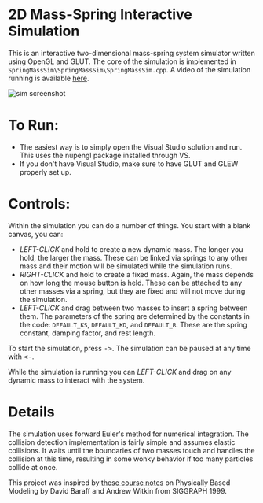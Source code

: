 # 2D Mass-Spring Interactive Simulation
This is an interactive two-dimensional mass-spring system simulator written using OpenGL and GLUT. The core of the simulation is implemented in `SpringMassSim\SpringMassSim\SpringMassSim.cpp`. A video of the simulation running is available [here](http://cse.unl.edu/~drempe/projects.html).

![sim screenshot](https://github.com/davrempe/2d-mass-spring-sim/blob/master/images/screenshot.png "Example of simulation running")

# To Run:
* The easiest way is to simply open the Visual Studio solution and run. This uses the nupengl package installed through VS.  
* If you don't have Visual Studio, make sure to have GLUT and GLEW properly set up.

# Controls:
Within the simulation you can do a number of things. You start with a blank canvas, you can:
* _LEFT-CLICK_ and hold to create a new dynamic mass. The longer you hold, the larger the mass. These can be linked via springs to any other mass and their motion will be simulated while the simulation runs.
* _RIGHT-CLICK_ and hold to create a fixed mass. Again, the mass depends on how long the mouse button is held. These can be attached to any other masses via a spring, but they are fixed and will not move during the simulation.
* _LEFT-CLICK_ and drag between two masses to insert a spring between them. The parameters of the spring are determined by the constants in the code: `DEFAULT_KS`, `DEFAULT_KD`, and `DEFAULT_R`. These are the spring constant, damping factor, and rest length.

To start the simulation, press <kbd>-></kbd>. The simulation can be paused at any time with <kbd><-</kbd>. 

While the simulation is running you can _LEFT-CLICK_ and drag on any dynamic mass to interact with the system.

# Details

The simulation uses forward Euler's method for numerical integration. The collision detection implementation is fairly simple and assumes elastic collisions. It waits until the boundaries of two masses touch and handles the collision at this time, resulting in some wonky behavior if too many particles collide at once. 

This project was inspired by [these course notes](https://graphics.stanford.edu/courses/cs448b-00-winter/papers/phys_model.pdf) on Physically Based Modeling by David Baraff and Andrew Witkin from SIGGRAPH 1999. 
